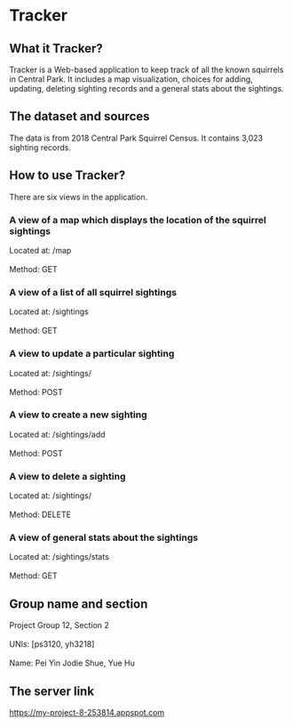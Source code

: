 Tracker
=
What it Tracker?
-
Tracker is a Web-based application to keep track of all the known squirrels in Central Park. It includes a map visualization, choices for adding, updating, deleting sighting records and a general stats about the sightings.

The dataset and sources
-
The data is from 2018 Central Park Squirrel Census. It contains 3,023 sighting records.

How to use Tracker?
-
There are six views in the application. 
### A view of a map which displays the location of the squirrel sightings<br>  
Located at: /map<br>  
Method: GET

### A view of a list of all squirrel sightings<br>  
Located at: /sightings<br>  
Method: GET

### A view to update a particular sighting<br>  
Located at: /sightings/<unique-squirrel-id><br>  
Method: POST
	
### A view to create a new sighting<br>  
Located at: /sightings/add<br>  
Method: POST

### A view to delete a sighting<br>  
Located at: /sightings/<unique-squirrel-id><br>  
Method: DELETE

### A view of general stats about the sightings<br>  
Located at: /sightings/stats<br>  
Method: GET

Group name and section
-
Project Group 12, Section 2<br>  
UNIs: [ps3120, yh3218] <br>  
Name: Pei Yin Jodie Shue, Yue Hu

The server link
-
https://my-project-8-253814.appspot.com<br>
